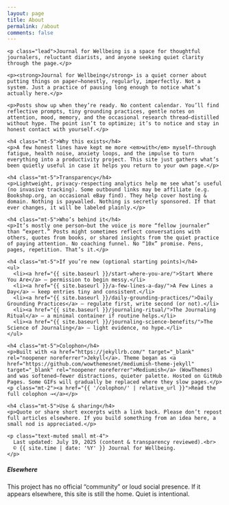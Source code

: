 ```yaml
---
layout: page
title: About
permalink: /about
comments: false
---
```


<div class="row justify-content-between">
  <div class="col-md-8 pr-5">

    <p class="lead">Journal for Wellbeing is a space for thoughtful journalers, reluctant diarists, and anyone seeking quiet clarity through the page.</p>
    
    <p><strong>Journal for Wellbeing</strong> is a quiet corner about putting things on paper—honestly, regularly, imperfectly. Not a system. Just a practice of pausing long enough to notice what’s actually here.</p>

    <p>Posts show up when they’re ready. No content calendar. You’ll find reflective prompts, tiny grounding practices, gentle notes on attention, mood, memory, and the occasional research thread—distilled without hype. The point isn’t to optimize; it’s to notice and stay in honest contact with yourself.</p>

    <h4 class="mt-5">Why this exists</h4>
    <p>A few honest lines have kept me more <em>with</em> myself—through fatigue, health noise, anxiety loops, and the impulse to turn everything into a productivity project. This site just gathers what’s been quietly useful in case it helps you return to your own page.</p>

    <h4 class="mt-5">Transparency</h4>
    <p>Lightweight, privacy-respecting analytics help me see what’s useful (no invasive tracking). Some outbound links may be affiliate (e.g. Bookshop.org, an occasional eBay find). They help cover hosting & domain. Nothing is paywalled. Nothing is secretly sponsored. If that ever changes, it will be labeled plainly.</p>

    <h4 class="mt-5">Who’s behind it</h4>
    <p>It’s mostly one person—but the voice is more “fellow journaler” than “expert.” Posts might sometimes reflect conversations with others, quotes from books, or shared insights from the quiet practice of paying attention. No coaching funnel. No “10x” promise. Pens, pages, repetition. That’s it.</p>

    <h4 class="mt-5">If you’re new (optional starting points)</h4>
    <ul>
      <li><a href="{{ site.baseurl }}/start-where-you-are/">Start Where You Are</a> – permission to begin messy.</li>
      <li><a href="{{ site.baseurl }}/a-few-lines-a-day/">A Few Lines a Day</a> – keep entries tiny and consistent.</li>
      <li><a href="{{ site.baseurl }}/daily-grounding-practices/">Daily Grounding Practices</a> – regulate first, write second (or not).</li>
      <li><a href="{{ site.baseurl }}/journaling-ritual/">The Journaling Ritual</a> – a minimal container if routine helps.</li>
      <li><a href="{{ site.baseurl }}/journaling-science-benefits/">The Science of Journaling</a> – light evidence, no hype.</li>
    </ul>

    <h4 class="mt-5">Colophon</h4>
    <p>Built with <a href="https://jekyllrb.com/" target="_blank" rel="noopener noreferrer">Jekyll</a>. Theme began as <a href="https://github.com/wowthemesnet/mediumish-theme-jekyll" target="_blank" rel="noopener noreferrer">Mediumish</a> (WowThemes) and was softened—fewer distractions, quieter palette. Hosted on GitHub Pages. Some GIFs will gradually be replaced where they slow pages.</p>
    <p class="mt-2"><a href="{{ '/colophon/' | relative_url }}">Read the full colophon →</a></p>

    <h4 class="mt-5">Use & sharing</h4>
    <p>Quote or share short excerpts with a link back. Please don’t repost full articles elsewhere. If you build something from an idea here, a small nod is appreciated.</p>

    <p class="text-muted small mt-4">
      Last updated: July 19, 2025 (content & transparency reviewed).<br>
      © {{ site.time | date: '%Y' }} Journal for Wellbeing.
    </p>

  </div>

  <div class="col-md-4">
    <div class="sticky-top sticky-top-80">
      <h5>Elsewhere</h5>
      <p>This project has no official “community” or loud social presence. If it appears elsewhere, this site is still the home. Quiet is intentional.</p>
    </div>
  </div>
</div>
